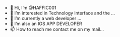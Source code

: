 - 👋 Hi, I’m @HAFFIC001
- 👀 I’m interested in Technology Interface and the ...
- 🌱 I’m currently a web developer ...
- 💞️ I’m also an IOS APP DEVELOPER
- 📫 How to reach me contact me on my mail...


<!---
HAFFIC001/HAFFIC001 is a ✨ special ✨ repository because its `README.md` (this file) appears on your GitHub profile.
You can click the Preview link to take a look at your changes.
--->
